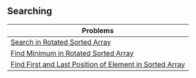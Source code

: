 <h2>Searching</h2>
<table>
  <thead>
    <tr>
      <th>Problems</th>
    </tr>
  </thead>
  <tbody>
  <tr>
    <td><a href="https://github.com/sanjay-1458/Problem-Solving/blob/main/Searching%201/Find%20First%20and%20Last%20Position%20of%20Element%20in%20Sorted%20Array.cpp">Search in Rotated Sorted Array</a></td>
  </tr>
    <tr>
    <td><a href="https://github.com/sanjay-1458/Problem-Solving/blob/main/Searching%201/Find%20Minimum%20in%20Rotated%20Sorted%20Array.cpp">Find Minimum in Rotated Sorted Array</a></td>
    </tr>
    <tr>
    <td><a href="https://github.com/sanjay-1458/Problem-Solving/blob/main/Searching%201/Find%20First%20and%20Last%20Position%20of%20Element%20in%20Sorted%20Array.cpp">Find First and Last Position of Element in Sorted Array</a></td>
  </tr>
    </tbody>
</table>
